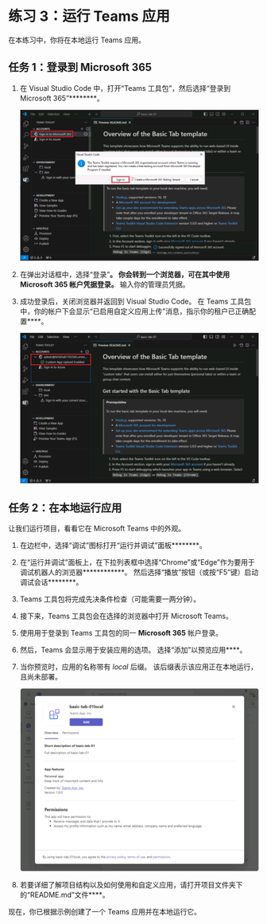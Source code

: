 # 练习 3：运行 Teams 应用

在本练习中，你将在本地运行 Teams 应用。

## 任务 1：登录到 Microsoft 365

1. 在 Visual Studio Code 中，打开“Teams 工具包”，然后选择“登录到 Microsoft 365”********。

    ![适用于 M365 的 Teams 工具包中的登录按钮的屏幕截图。](../../media/sign-in.png)

2. 在弹出对话框中，选择“登录”****。 你会转到一个浏览器，可在其中使用 Microsoft 365 帐户凭据登录。****  输入你的管理员凭据。

3. 成功登录后，关闭浏览器并返回到 Visual Studio Code。 在 Teams 工具包中，你的帐户下会显示“已启用自定义应用上传”消息，指示你的租户已正确配置****。

    ![Teams 工具包中“已启用旁加载”注释的屏幕截图。](../../media/sideload-enabled.png)

## 任务 2：在本地运行应用

让我们运行项目，看看它在 Microsoft Teams 中的外观。

1. 在边栏中，选择“调试”图标打开“运行并调试”面板********。
2. 在“运行并调试”面板上，在下拉列表框中选择“Chrome”或“Edge”作为要用于调试机器人的浏览器************。  然后选择“播放”按钮（或按“F5”键）启动调试会话********。
3. Teams 工具包将完成先决条件检查（可能需要一两分钟）。
4. 接下来，Teams 工具包会在选择的浏览器中打开 Microsoft Teams。
5. 使用用于登录到 Teams 工具包的同一 **Microsoft 365** 帐户登录。
6. 然后，Teams 会显示用于安装应用的选项。 选择“添加”以预览应用****。
7. 当你预览时，应用的名称带有 *local* 后缀。 该后缀表示该应用正在本地运行，且尚未部署。

    ![用于安装 Teams 应用的对话框的屏幕截图。](../../media/add-teams-app.png)

8. 若要详细了解项目结构以及如何使用和自定义应用，请打开项目文件夹下的“README.md”文件****。

现在，你已根据示例创建了一个 Teams 应用并在本地运行它。
